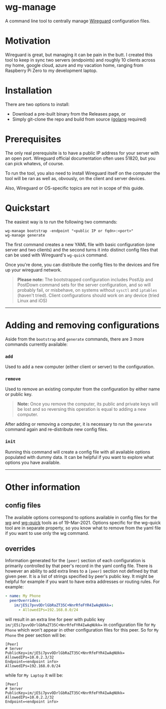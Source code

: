 # wg-manage

A command line tool to centrally manage [Wireguard](https://www.wireguard.com/) configuration files.

# Motivation

Wireguard is great, but managing it can be pain in the butt. I created this tool to keep in sync two servers (endpoints) and roughly 10 clients across my home, google cloud, azure and my vacation home, ranging from Raspberry Pi Zero to my development laptop.

# Installation

There are two options to install:

- Download a pre-built binary from the Releases page, or
- Simply git-clone the repo and build from source ([golang](https://golang.org) required)

# Prerequisites

The only real prerequisite is to have a public IP address for your server with an open port. Wireguard official documentation often uses 51820, but you can pick whatevs, of course.

To run the tool, you also need to install Wireguard itself on the computer the tool will be ran as well as, obvously, on the client and server devices.

Also, Wireguard or OS-specific topics are not in scope of this guide.

# Quickstart

The easiest way is to run the following two commands:

```
wg-manage bootstrap -endpoint "<public IP or fqdn>:<port>"
wg-manage generate
```

The first command creates a new YAML file with basic configuration (one server and two clients) and the second turns it into distinct config files that can be used with Wireguard's `wg-quick` command.

Once you're done, you can distribute the config files to the devices and fire up your wireguard network.

> **Please note:** The bootstrapped configuration includes PostUp and PostDown command sets for the server configuration, and so will probably fail, or misbehave, on systems without `sysctl` and `iptables` (haven't tried). Client configurations should work on any device (tried Linux and iOS)

---

# Adding and removing configurations

Aside from the `bootstrap` and `generate` commands, there are 3 more commands currently available:

### `add`

Used to add a new computer (either client or server) to the configuration.

### `remove`

Used to remove an existing computer from the configuration by either name or public key.

> **Note:** Once you remove the computer, its public and private keys will be lost and so reversing this operation is equal to adding a new computer.

After adding or removing a computer, it is necessary to run the `generate` command again and re-distribute new config files.

### `init`

Running this command will create a config file with all available options populated with dummy data. It can be helpful if you want to explore what options you have available.

---

# Other information

## config files

The available options correspond to options available in config files for the [wg](https://git.zx2c4.com/wireguard-tools/about/src/man/wg.8) and [wg-quick](https://git.zx2c4.com/wireguard-tools/about/src/man/wg-quick.8) tools as of 19-Mar-2021. Options specific for the wg-quick tool are in separate property, so you know what to remove from the yaml file if you want to use only the wg command.

## overrides

Information generated for the `[peer]` section of each configuration is primarily controlled by that peer's record in the yaml config file. There is however an ability to add extra lines to a `[peer]` section not defined by that given peer. It is a list of strings specified by peer's public key. It might be helpful for example if you want to have extra addresses or routing rules.
For example:

```yaml
- name: My Phone
  peerOverrides:
    im/jE5i7pvvODrlGbRaZT35C+NnrRfeFYR4IwAqNUkk=:
      - AllowedIPs=192.168.0.0/24
```

will result in an extra line for peer with public key `im/jE5i7pvvODrlGbRaZT35C+NnrRfeFYR4IwAqNUkk=` in configuration file for `My Phone` which won't appear in other configuration files for this peer. So for `My Phone` the peer section will be:

```
[Peer]
# Server
PublicKey=im/jE5i7pvvODrlGbRaZT35C+NnrRfeFYR4IwAqNUkk=
AllowedIPs=10.0.2.3/32
Endpoint=<endpoint info>
AllowedIPs=192.168.0.0/24
```

while for `My Laptop` it will be:

```
[Peer]
# Server
PublicKey=im/jE5i7pvvODrlGbRaZT35C+NnrRfeFYR4IwAqNUkk=
AllowedIPs=10.0.2.2/32
Endpoint=<endpoint info>
```
